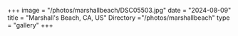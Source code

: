+++
image = "/photos/marshallbeach/DSC05503.jpg"
date = "2024-08-09"
title = "Marshall's Beach, CA, US"
Directory ="/photos/marshallbeach"
type = "gallery"
+++
